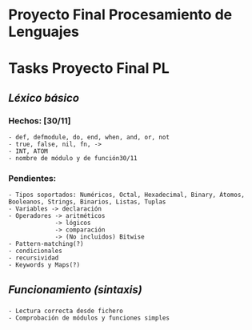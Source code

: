 # Proyecto Final Procesamiento de Lenguajes



# Tasks Proyecto Final PL
  
## *Léxico básico*
  ### Hechos:   [30/11]
    - def, defmodule, do, end, when, and, or, not
    - true, false, nil, fn, ->
    - INT, ATOM
    - nombre de módulo y de función30/11
  ### Pendientes:
    - Tipos soportados: Numéricos, Octal, Hexadecimal, Binary, Átomos, Booleanos, Strings, Binarios, Listas, Tuplas
    - Variables -> declaración
    - Operadores -> aritméticos
                 -> lógicos
                 -> comparación
                 -> (No incluidos) Bitwise
    - Pattern-matching(?)
    - condicionales
    - recursividad
    - Keywords y Maps(?)

## *Funcionamiento (sintaxis)*
  ### 
    - Lectura correcta desde fichero
    - Comprobación de módulos y funciones simples